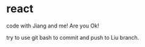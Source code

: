 # react
code with Jiang
and me! Are you Ok! 

try to use git bash to commit and push to Liu branch.
